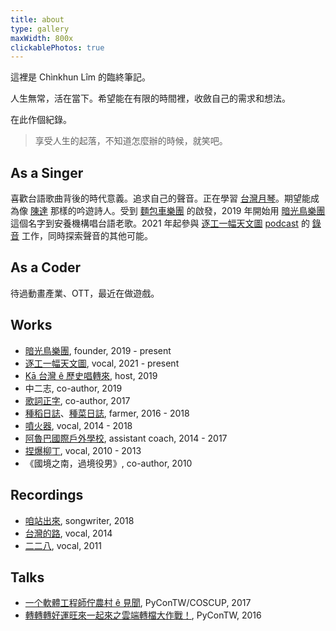 ```yaml
---
title: about
type: gallery
maxWidth: 800x
clickablePhotos: true
---
```


這裡是 Chìnkhun Lîm 的臨終筆記。

人生無常，活在當下。希望能在有限的時間裡，收斂自己的需求和想法。

在此作個紀錄。

> 享受人生的起落，不知道怎麼辦的時候，就笑吧。

## As a Singer

喜歡台語歌曲背後的時代意義。追求自己的聲音。正在學習 [台灣月琴]。期望能成為像 [陳達] 那樣的吟遊詩人。受到 [麵包車樂團] 的啟發，2019 年開始用 [暗光鳥樂團] 這個名字到安養機構唱台語老歌。2021 年起參與 [逐工一幅天文圖] [podcast][逐工一幅天文圖/podcast] 的 [錄音][逐工一幅天文圖/vocal] 工作，同時探索聲音的其他可能。

## As a Coder

待過動畫產業、OTT，最近在做遊戲。

## Works

- [暗光鳥樂團], founder, 2019 - present
- [逐工一幅天文圖], vocal, 2021 - present
- [Kā 台灣 ê 歷史唱轉來], host, 2019
- 中二志, co-author, 2019
- [歌詞正字], co-author, 2017
- [種稻日誌]、[種菜日誌], farmer, 2016 - 2018
- [噴火器], vocal, 2014 - 2018
- [阿魯巴國際戶外學校], assistant coach, 2014 - 2017
- [捏爆柳丁], vocal, 2010 - 2013
- 《國境之南，過境役男》, co-author, 2010

## Recordings

- [咱站出來](https://www.youtube.com/watch?v=-htDN9onwAM), songwriter, 2018
- [台灣的路](https://www.youtube.com/watch?v=d6dZg2a8fnQ), vocal, 2014
- [二二八](https://www.youtube.com/watch?v=-ycAMd3BwgA), vocal, 2011

## Talks

- [一个軟體工程師佇農村 ê 見聞](https://hackmd.io/@badboy99/Hyzjn1FGb?type=slide#/), PyConTW/COSCUP, 2017
- [轉轉轉好運旺來一起來之雲端轉檔大作戰！](https://tw.pycon.org/2016/en-us/events/talk/70089712156541000/), PyConTW, 2016

[台灣月琴]: https://www.cmcmusic.com.tw/%E5%8F%B0%E7%81%A3%E6%9C%88%E7%90%B4/
[陳達]: https://zh.wikipedia.org/zh-tw/%E9%99%B3%E9%81%94_(%E6%AD%8C%E6%89%8B)
[麵包車樂團]: https://www.facebook.com/puncarband/
[暗光鳥樂團]: https://www.facebook.com/ReclaimTW/
[逐工一幅天文圖]: https://apod.tw
[逐工一幅天文圖/podcast]: https://open.firstory.me/user/apod-taigi/platforms
[逐工一幅天文圖/vocal]: https://apod.tw/vocals/%E9%98%BF%E9%8C%95/
[重度發酵]: https://www.youtube.com/watch?v=oaQkZYghwOk
[Kā 台灣 ê 歷史唱轉來]: https://podcasts.apple.com/tw/podcast/k%C4%81-%E5%8F%B0%E7%81%A3-%C3%AA-%E6%AD%B7%E5%8F%B2%E5%94%B1%E8%BD%89%E4%BE%86/id1488109694
[歌詞正字]: https://kuasu.tgb.org.tw/
[種稻日誌]: https://twitter.com/search?q=%23%E7%A8%AE%E7%A8%BB%E6%97%A5%E8%AA%8C%20%40badboy99tw&src=typed_query
[種菜日誌]: https://twitter.com/search?q=%23%E7%A8%AE%E8%8F%9C%E6%97%A5%E8%AA%8C%20%40badboy99tw&src=typed_query&f=top
[噴火器]: https://www.facebook.com/flamethrower.taiwan
[阿魯巴國際戶外學校]: https://www.aruba.org.tw/
[捏爆柳丁]: https://www.facebook.com/niippleorange
